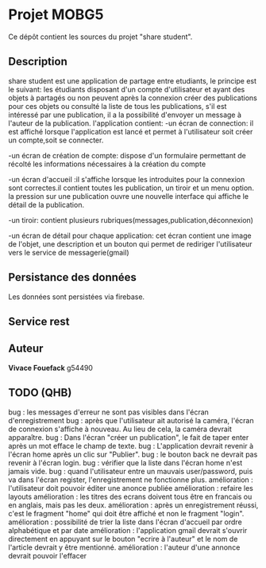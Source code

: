 # Projet MOBG5

Ce dépôt contient les sources du projet "share student".

## Description

share student est une application de partage entre etudiants, le principe est le suivant:
les étudiants disposant d'un compte d'utilisateur et ayant des objets à partagés ou non peuvent après la connexion
créer des publications pour ces objets ou consulté la liste de tous les publications, s'il est intéressé par une publication, il a
la possibilité d'envoyer un message à l'auteur de la publication.
l'application contient:
-un écran de connection: il est affiché lorsque l'application est lancé et permet à l'utilisateur soit créer un compte,soit se connecter.

-un écran de création de compte: dispose d'un formulaire permettant de récolté les informations nécessaires à la création du compte

-un écran d'accueil :il s'affiche lorsque les introduites pour la connexion sont correctes.il contient toutes les publication, un tiroir et un menu option.
la pression sur une publication ouvre une nouvelle interface qui affiche le détail de la publication.

-un tiroir: contient plusieurs rubriques(messages,publication,déconnexion)

-un écran de détail pour chaque application: cet écran contient une image de l'objet, une description et un bouton qui permet de rediriger l'utilisateur vers le service 
de messagerie(gmail)

## Persistance des données

Les données sont persistées via firebase.

## Service rest


## Auteur
**Vivace Fouefack** g54490

## TODO (QHB)
bug : les messages d'erreur ne sont pas visibles dans l'écran d'enregistrement
bug : après que l'utilisateur ait autorisé la caméra, l'écran de connexion s'affiche à nouveau. Au lieu de cela, la caméra devrait apparaître. 
bug : Dans l'écran "créer un publication", le fait de taper enter après un mot efface le champ de texte. 
bug : L'application devrait revenir à l'écran home après un clic sur "Publier".
bug : le bouton back ne devrait pas revenir à l'écran login. 
bug : vérifier que la liste dans l'écran home n'est jamais vide. 
bug : quand l'utilisateur entre un mauvais user/password, puis va dans l'écran register, l'enregistrement ne fonctionne plus.
amélioration : l'utilisateur doit pouvoir éditer une anonce publiée
amélioration : refaire les layouts
amélioration : les titres des ecrans doivent tous être en francais ou en anglais, mais pas les deux. 
amélioration : après un enregistrement réussi, c'est le fragment "home" qui doit être affiché et non le fragment "login".
amélioration : possibilité de trier la liste dans l'écran d'accueil par ordre alphabétique et par date
amélioration : l'application gmail devrait s'ouvrir directement en appuyant sur le bouton "ecrire à l'auteur" et le nom de l'article devrait y être mentionné. 
amélioration : l'auteur d'une annonce devrait pouvoir l'effacer


